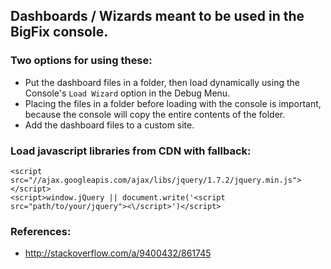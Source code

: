 ## Dashboards / Wizards meant to be used in the BigFix console.

### Two options for using these:

- Put the dashboard files in a folder, then load dynamically using the Console's `Load Wizard` option in the Debug Menu.
 - Placing the files in a folder before loading with the console is important, because the console will copy the entire contents of the folder.
- Add the dashboard files to a custom site. 

### Load javascript libraries from CDN with fallback:

    <script src="//ajax.googleapis.com/ajax/libs/jquery/1.7.2/jquery.min.js"></script>
    <script>window.jQuery || document.write('<script src="path/to/your/jquery"><\/script>')</script>

### References:

- http://stackoverflow.com/a/9400432/861745

